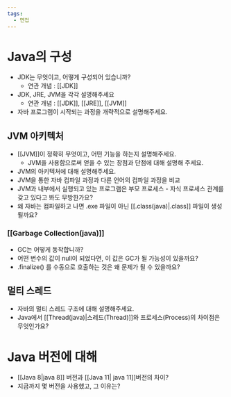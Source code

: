 ```yaml
---
tags:
  - 면접
---
```

# Java의 구성
- JDK는 무엇이고, 어떻게 구성되어 있습니까?
	- 연관 개념 : [[JDK]]
- JDK, JRE, JVM을 각각 설명해주세요
	- 연관 개념 : [[JDK]], [[JRE]], [[JVM]]
- 자바 프로그램이 시작되는 과정을 개략적으로 설명해주세요.



## JVM 아키텍처
- [[JVM]]이 정확히 무엇이고, 어떤 기능을 하는지 설명해주세요.
	- JVM을 사용함으로써 얻을 수 있는 장점과 단점에 대해 설명해 주세요.
- JVM의 아키텍처에 대해 설명해주세요.
- JVM을 통한 자바 컴파일 과정과 다른 언어의 컴파일 과정을 비교
- JVM과 내부에서 실행되고 있는 프로그램은 부모 프로세스 - 자식 프로세스 관계를 갖고 있다고 봐도 무방한가요?
- 왜 자바는 컴파일하고 나면 .exe 파일이 아닌 [[.class(java)|.class]] 파일이 생성될까요?

### [[Garbage Collection(java)]]
- GC는 어떻게 동작합니까?
- 어떤 변수의 값이 null이 되었다면, 이 값은 GC가 될 가능성이 있을까요?
- .finalize() 를 수동으로 호출하는 것은 왜 문제가 될 수 있을까요?

## 멀티 스레드
- 자바의 멀티 스레드 구조에 대해 설명해주세요.
- Java에서 [[Thread(java)|스레드(Thread)]]와 프로세스(Process)의 차이점은 무엇인가요?

# Java 버전에 대해
- [[Java 8|java 8]] 버전과 [[Java 11| java 11]]버전의 차이?
- 지금까지 몇 버전을 사용했고, 그 이유는?